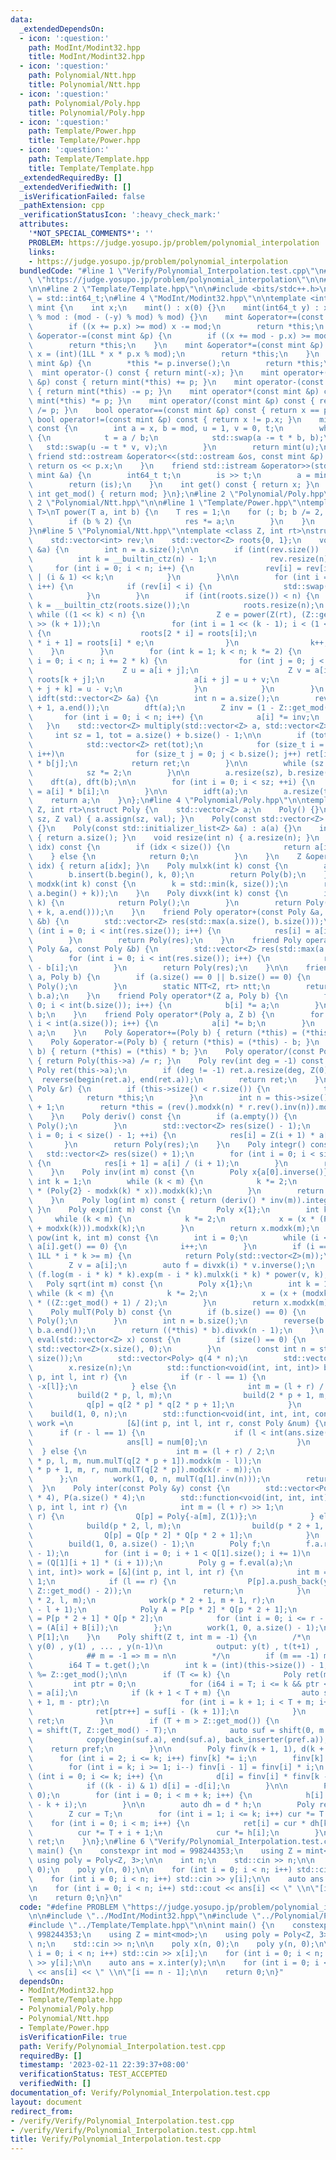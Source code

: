```yaml
---
data:
  _extendedDependsOn:
  - icon: ':question:'
    path: ModInt/Modint32.hpp
    title: ModInt/Modint32.hpp
  - icon: ':question:'
    path: Polynomial/Ntt.hpp
    title: Polynomial/Ntt.hpp
  - icon: ':question:'
    path: Polynomial/Poly.hpp
    title: Polynomial/Poly.hpp
  - icon: ':question:'
    path: Template/Power.hpp
    title: Template/Power.hpp
  - icon: ':question:'
    path: Template/Template.hpp
    title: Template/Template.hpp
  _extendedRequiredBy: []
  _extendedVerifiedWith: []
  _isVerificationFailed: false
  _pathExtension: cpp
  _verificationStatusIcon: ':heavy_check_mark:'
  attributes:
    '*NOT_SPECIAL_COMMENTS*': ''
    PROBLEM: https://judge.yosupo.jp/problem/polynomial_interpolation
    links:
    - https://judge.yosupo.jp/problem/polynomial_interpolation
  bundledCode: "#line 1 \"Verify/Polynomial_Interpolation.test.cpp\"\n#define PROBLEM\
    \ \"https://judge.yosupo.jp/problem/polynomial_interpolation\"\n\n#line 2 \"ModInt/Modint32.hpp\"\
    \n\n#line 2 \"Template/Template.hpp\"\n\n#include <bits/stdc++.h>\n\nusing i64\
    \ = std::int64_t;\n#line 4 \"ModInt/Modint32.hpp\"\n\ntemplate <int mod>\nstruct\
    \ mint {\n    int x;\n    mint() : x(0) {}\n    mint(int64_t y) : x(y >= 0 ? y\
    \ % mod : (mod - (-y) % mod) % mod) {}\n    mint &operator+=(const mint &p) {\n\
    \        if ((x += p.x) >= mod) x -= mod;\n        return *this;\n    }\n    mint\
    \ &operator-=(const mint &p) {\n        if ((x += mod - p.x) >= mod) x -= mod;\n\
    \        return *this;\n    }\n    mint &operator*=(const mint &p) {\n       \
    \ x = (int)(1LL * x * p.x % mod);\n        return *this;\n    }\n    mint &operator/=(const\
    \ mint &p) {\n        *this *= p.inverse();\n        return *this;\n    }\n  \
    \  mint operator-() const { return mint(-x); }\n    mint operator+(const mint\
    \ &p) const { return mint(*this) += p; }\n    mint operator-(const mint &p) const\
    \ { return mint(*this) -= p; }\n    mint operator*(const mint &p) const { return\
    \ mint(*this) *= p; }\n    mint operator/(const mint &p) const { return mint(*this)\
    \ /= p; }\n    bool operator==(const mint &p) const { return x == p.x; }\n   \
    \ bool operator!=(const mint &p) const { return x != p.x; }\n    mint inverse()\
    \ const {\n        int a = x, b = mod, u = 1, v = 0, t;\n        while (b > 0)\
    \ {\n            t = a / b;\n            std::swap(a -= t * b, b);\n         \
    \   std::swap(u -= t * v, v);\n        }\n        return mint(u);\n    }\n   \
    \ friend std::ostream &operator<<(std::ostream &os, const mint &p) {\n       \
    \ return os << p.x;\n    }\n    friend std::istream &operator>>(std::istream &is,\
    \ mint &a) {\n        int64_t t;\n        is >> t;\n        a = mint<mod>(t);\n\
    \        return (is);\n    }\n    int get() const { return x; }\n    static constexpr\
    \ int get_mod() { return mod; }\n};\n#line 2 \"Polynomial/Poly.hpp\"\n\n#line\
    \ 2 \"Polynomial/Ntt.hpp\"\n\n#line 1 \"Template/Power.hpp\"\ntemplate <class\
    \ T>\nT power(T a, int b) {\n    T res = 1;\n    for (; b; b /= 2, a *= a) {\n\
    \        if (b % 2) {\n            res *= a;\n        }\n    }\n    return res;\n\
    }\n#line 5 \"Polynomial/Ntt.hpp\"\ntemplate <class Z, int rt>\nstruct NTT {\n\
    \    std::vector<int> rev;\n    std::vector<Z> roots{0, 1};\n    void dft(std::vector<Z>\
    \ &a) {\n        int n = a.size();\n\n        if (int(rev.size()) != n) {\n  \
    \          int k = __builtin_ctz(n) - 1;\n            rev.resize(n);\n       \
    \     for (int i = 0; i < n; i++) {\n                rev[i] = rev[i >> 1] >> 1\
    \ | (i & 1) << k;\n            }\n        }\n\n        for (int i = 0; i < n;\
    \ i++) {\n            if (rev[i] < i) {\n                std::swap(a[i], a[rev[i]]);\n\
    \            }\n        }\n        if (int(roots.size()) < n) {\n            int\
    \ k = __builtin_ctz(roots.size());\n            roots.resize(n);\n           \
    \ while ((1 << k) < n) {\n                Z e = power(Z(rt), (Z::get_mod() - 1)\
    \ >> (k + 1));\n                for (int i = 1 << (k - 1); i < (1 << k); i++)\
    \ {\n                    roots[2 * i] = roots[i];\n                    roots[2\
    \ * i + 1] = roots[i] * e;\n                }\n                k++;\n        \
    \    }\n        }\n        for (int k = 1; k < n; k *= 2) {\n            for (int\
    \ i = 0; i < n; i += 2 * k) {\n                for (int j = 0; j < k; j++) {\n\
    \                    Z u = a[i + j];\n                    Z v = a[i + j + k] *\
    \ roots[k + j];\n                    a[i + j] = u + v;\n                    a[i\
    \ + j + k] = u - v;\n                }\n            }\n        }\n    }\n    void\
    \ idft(std::vector<Z> &a) {\n        int n = a.size();\n        reverse(a.begin()\
    \ + 1, a.end());\n        dft(a);\n        Z inv = (1 - Z::get_mod()) / n;\n \
    \       for (int i = 0; i < n; i++) {\n            a[i] *= inv;\n        }\n \
    \   }\n    std::vector<Z> multiply(std::vector<Z> a, std::vector<Z> b) {\n   \
    \     int sz = 1, tot = a.size() + b.size() - 1;\n\n        if (tot <= 20) {\n\
    \            std::vector<Z> ret(tot);\n            for (size_t i = 0; i < a.size();\
    \ i++)\n                for (size_t j = 0; j < b.size(); j++) ret[i + j] += a[i]\
    \ * b[j];\n            return ret;\n        }\n\n        while (sz < tot) {\n\
    \            sz *= 2;\n        }\n\n        a.resize(sz), b.resize(sz);\n    \
    \    dft(a), dft(b);\n\n        for (int i = 0; i < sz; ++i) {\n            a[i]\
    \ = a[i] * b[i];\n        }\n\n        idft(a);\n        a.resize(tot);\n    \
    \    return a;\n    }\n};\n#line 4 \"Polynomial/Poly.hpp\"\n\ntemplate <class\
    \ Z, int rt>\nstruct Poly {\n    std::vector<Z> a;\n    Poly() {}\n    Poly(int\
    \ sz, Z val) { a.assign(sz, val); }\n    Poly(const std::vector<Z> &a) : a(a)\
    \ {}\n    Poly(const std::initializer_list<Z> &a) : a(a) {}\n    int size() const\
    \ { return a.size(); }\n    void resize(int n) { a.resize(n); }\n    Z operator[](int\
    \ idx) const {\n        if (idx < size()) {\n            return a[idx];\n    \
    \    } else {\n            return 0;\n        }\n    }\n    Z &operator[](int\
    \ idx) { return a[idx]; }\n    Poly mulxk(int k) const {\n        auto b = a;\n\
    \        b.insert(b.begin(), k, 0);\n        return Poly(b);\n    }\n    Poly\
    \ modxk(int k) const {\n        k = std::min(k, size());\n        return Poly(std::vector<Z>(a.begin(),\
    \ a.begin() + k));\n    }\n    Poly divxk(int k) const {\n        if (size() <=\
    \ k) {\n            return Poly();\n        }\n        return Poly(std::vector<Z>(a.begin()\
    \ + k, a.end()));\n    }\n    friend Poly operator+(const Poly &a, const Poly\
    \ &b) {\n        std::vector<Z> res(std::max(a.size(), b.size()));\n        for\
    \ (int i = 0; i < int(res.size()); i++) {\n            res[i] = a[i] + b[i];\n\
    \        }\n        return Poly(res);\n    }\n    friend Poly operator-(const\
    \ Poly &a, const Poly &b) {\n        std::vector<Z> res(std::max(a.size(), b.size()));\n\
    \        for (int i = 0; i < int(res.size()); i++) {\n            res[i] = a[i]\
    \ - b[i];\n        }\n        return Poly(res);\n    }\n\n    friend Poly operator*(Poly\
    \ a, Poly b) {\n        if (a.size() == 0 || b.size() == 0) {\n            return\
    \ Poly();\n        }\n        static NTT<Z, rt> ntt;\n        return ntt.multiply(a.a,\
    \ b.a);\n    }\n    friend Poly operator*(Z a, Poly b) {\n        for (int i =\
    \ 0; i < int(b.size()); i++) {\n            b[i] *= a;\n        }\n        return\
    \ b;\n    }\n    friend Poly operator*(Poly a, Z b) {\n        for (int i = 0;\
    \ i < int(a.size()); i++) {\n            a[i] *= b;\n        }\n        return\
    \ a;\n    }\n    Poly &operator+=(Poly b) { return (*this) = (*this) + b; }\n\
    \    Poly &operator-=(Poly b) { return (*this) = (*this) - b; }\n    Poly &operator*=(Poly\
    \ b) { return (*this) = (*this) * b; }\n    Poly operator/(const Poly &r) const\
    \ { return Poly(this->a) /= r; }\n    Poly rev(int deg = -1) const {\n       \
    \ Poly ret(this->a);\n        if (deg != -1) ret.a.resize(deg, Z(0));\n      \
    \  reverse(begin(ret.a), end(ret.a));\n        return ret;\n    }\n    Poly &operator/=(const\
    \ Poly &r) {\n        if (this->size() < r.size()) {\n            this->a.clear();\n\
    \            return *this;\n        }\n        int n = this->size() - r.size()\
    \ + 1;\n        return *this = (rev().modxk(n) * r.rev().inv(n)).modxk(n).rev(n);\n\
    \    }\n    Poly deriv() const {\n        if (a.empty()) {\n            return\
    \ Poly();\n        }\n        std::vector<Z> res(size() - 1);\n        for (int\
    \ i = 0; i < size() - 1; ++i) {\n            res[i] = Z(i + 1) * a[i + 1];\n \
    \       }\n        return Poly(res);\n    }\n    Poly integr() const {\n     \
    \   std::vector<Z> res(size() + 1);\n        for (int i = 0; i < size(); ++i)\
    \ {\n            res[i + 1] = a[i] / (i + 1);\n        }\n        return Poly(res);\n\
    \    }\n    Poly inv(int m) const {\n        Poly x{a[0].inverse()};\n       \
    \ int k = 1;\n        while (k < m) {\n            k *= 2;\n            x = (x\
    \ * (Poly{2} - modxk(k) * x)).modxk(k);\n        }\n        return x.modxk(m);\n\
    \    }\n    Poly log(int m) const { return (deriv() * inv(m)).integr().modxk(m);\
    \ }\n    Poly exp(int m) const {\n        Poly x{1};\n        int k = 1;\n   \
    \     while (k < m) {\n            k *= 2;\n            x = (x * (Poly{1} - x.log(k)\
    \ + modxk(k))).modxk(k);\n        }\n        return x.modxk(m);\n    }\n    Poly\
    \ pow(int k, int m) const {\n        int i = 0;\n        while (i < size() &&\
    \ a[i].get() == 0) {\n            i++;\n        }\n        if (i == size() ||\
    \ 1LL * i * k >= m) {\n            return Poly(std::vector<Z>(m));\n        }\n\
    \        Z v = a[i];\n        auto f = divxk(i) * v.inverse();\n        return\
    \ (f.log(m - i * k) * k).exp(m - i * k).mulxk(i * k) * power(v, k);\n    }\n \
    \   Poly sqrt(int m) const {\n        Poly x{1};\n        int k = 1;\n       \
    \ while (k < m) {\n            k *= 2;\n            x = (x + (modxk(k) * x.inv(k)).modxk(k))\
    \ * ((Z::get_mod() + 1) / 2);\n        }\n        return x.modxk(m);\n    }\n\
    \    Poly mulT(Poly b) const {\n        if (b.size() == 0) {\n            return\
    \ Poly();\n        }\n        int n = b.size();\n        reverse(b.a.begin(),\
    \ b.a.end());\n        return ((*this) * b).divxk(n - 1);\n    }\n    std::vector<Z>\
    \ eval(std::vector<Z> x) const {\n        if (size() == 0) {\n            return\
    \ std::vector<Z>(x.size(), 0);\n        }\n        const int n = std::max(int(x.size()),\
    \ size());\n        std::vector<Poly> q(4 * n);\n        std::vector<Z> ans(x.size());\n\
    \        x.resize(n);\n        std::function<void(int, int, int)> build = [&](int\
    \ p, int l, int r) {\n            if (r - l == 1) {\n                q[p] = Poly{1,\
    \ -x[l]};\n            } else {\n                int m = (l + r) / 2;\n      \
    \          build(2 * p, l, m);\n                build(2 * p + 1, m, r);\n    \
    \            q[p] = q[2 * p] * q[2 * p + 1];\n            }\n        };\n    \
    \    build(1, 0, n);\n        std::function<void(int, int, int, const Poly &)>\
    \ work =\n            [&](int p, int l, int r, const Poly &num) {\n          \
    \      if (r - l == 1) {\n                    if (l < int(ans.size())) {\n   \
    \                     ans[l] = num[0];\n                    }\n              \
    \  } else {\n                    int m = (l + r) / 2;\n                    work(2\
    \ * p, l, m, num.mulT(q[2 * p + 1]).modxk(m - l));\n                    work(2\
    \ * p + 1, m, r, num.mulT(q[2 * p]).modxk(r - m));\n                }\n      \
    \      };\n        work(1, 0, n, mulT(q[1].inv(n)));\n        return ans;\n  \
    \  }\n    Poly inter(const Poly &y) const {\n        std::vector<Poly> Q(a.size()\
    \ * 4), P(a.size() * 4);\n        std::function<void(int, int, int)> build = [&](int\
    \ p, int l, int r) {\n            int m = (l + r) >> 1;\n            if (l ==\
    \ r) {\n                Q[p] = Poly{-a[m], Z(1)};\n            } else {\n    \
    \            build(p * 2, l, m);\n                build(p * 2 + 1, m + 1, r);\n\
    \                Q[p] = Q[p * 2] * Q[p * 2 + 1];\n            }\n        };\n\
    \        build(1, 0, a.size() - 1);\n        Poly f;\n        f.a.resize((int)(Q[1].size())\
    \ - 1);\n        for (int i = 0; i + 1 < Q[1].size(); i += 1)\n            f[i]\
    \ = (Q[1][i + 1] * (i + 1));\n        Poly g = f.eval(a);\n        std::function<void(int,\
    \ int, int)> work = [&](int p, int l, int r) {\n            int m = (l + r) >>\
    \ 1;\n            if (l == r) {\n                P[p].a.push_back(y[m] * power(g[m],\
    \ Z::get_mod() - 2));\n                return;\n            }\n            work(p\
    \ * 2, l, m);\n            work(p * 2 + 1, m + 1, r);\n            P[p].a.resize(r\
    \ - l + 1);\n            Poly A = P[p * 2] * Q[p * 2 + 1];\n            Poly B\
    \ = P[p * 2 + 1] * Q[p * 2];\n            for (int i = 0; i <= r - l; i++) P[p][i]\
    \ = (A[i] + B[i]);\n        };\n        work(1, 0, a.size() - 1);\n        return\
    \ P[1];\n    }\n    Poly shift(Z t, int m = -1) {\n        /*\n            input:\
    \ y(0) , y(1) , ... , y(n-1)\n            output: y(t) , t(t+1) , ... ,y (t+m-1)\n\
    \            ## m = -1 => m = n\n        */\n        if (m == -1) m = this->size();\n\
    \        i64 T = t.get();\n        int k = (int)(this->size()) - 1;\n        T\
    \ %= Z::get_mod();\n\n        if (T <= k) {\n            Poly ret(m, 0);\n   \
    \         int ptr = 0;\n            for (i64 i = T; i <= k && ptr < m; i++) ret[ptr++]\
    \ = a[i];\n            if (k + 1 < T + m) {\n                auto suf = shift(k\
    \ + 1, m - ptr);\n                for (int i = k + 1; i < T + m; i++)\n      \
    \              ret[ptr++] = suf[i - (k + 1)];\n            }\n            return\
    \ ret;\n        }\n        if (T + m > Z::get_mod()) {\n            auto pref\
    \ = shift(T, Z::get_mod() - T);\n            auto suf = shift(0, m - pref.size());\n\
    \            copy(begin(suf.a), end(suf.a), back_inserter(pref.a));\n        \
    \    return pref;\n        }\n\n        Poly finv(k + 1, 1), d(k + 1, 0);\n  \
    \      for (int i = 2; i <= k; i++) finv[k] *= i;\n        finv[k] = Z(1) / finv[k];\n\
    \        for (int i = k; i >= 1; i--) finv[i - 1] = finv[i] * i;\n        for\
    \ (int i = 0; i <= k; i++) {\n            d[i] = finv[i] * finv[k - i] * a[i];\n\
    \            if ((k - i) & 1) d[i] = -d[i];\n        }\n\n        Poly h(m + k,\
    \ 0);\n        for (int i = 0; i < m + k; i++) {\n            h[i] = Z(1) / (T\
    \ - k + i);\n        }\n\n        auto dh = d * h;\n        Poly ret(m, 0);\n\
    \        Z cur = T;\n        for (int i = 1; i <= k; i++) cur *= T - i;\n    \
    \    for (int i = 0; i < m; i++) {\n            ret[i] = cur * dh[k + i];\n  \
    \          cur *= T + i + 1;\n            cur *= h[i];\n        }\n        return\
    \ ret;\n    }\n};\n#line 6 \"Verify/Polynomial_Interpolation.test.cpp\"\n\nint\
    \ main() {\n    constexpr int mod = 998244353;\n    using Z = mint<mod>;\n   \
    \ using poly = Poly<Z, 3>;\n\n    int n;\n    std::cin >> n;\n\n    poly x(n,\
    \ 0);\n    poly y(n, 0);\n\n    for (int i = 0; i < n; i++) std::cin >> x[i];\n\
    \    for (int i = 0; i < n; i++) std::cin >> y[i];\n\n    auto ans = x.inter(y);\n\
    \n    for (int i = 0; i < n; i++) std::cout << ans[i] << \" \\n\"[i == n - 1];\n\
    \n    return 0;\n}\n"
  code: "#define PROBLEM \"https://judge.yosupo.jp/problem/polynomial_interpolation\"\
    \n\n#include \"../ModInt/Modint32.hpp\"\n#include \"../Polynomial/Poly.hpp\"\n\
    #include \"../Template/Template.hpp\"\n\nint main() {\n    constexpr int mod =\
    \ 998244353;\n    using Z = mint<mod>;\n    using poly = Poly<Z, 3>;\n\n    int\
    \ n;\n    std::cin >> n;\n\n    poly x(n, 0);\n    poly y(n, 0);\n\n    for (int\
    \ i = 0; i < n; i++) std::cin >> x[i];\n    for (int i = 0; i < n; i++) std::cin\
    \ >> y[i];\n\n    auto ans = x.inter(y);\n\n    for (int i = 0; i < n; i++) std::cout\
    \ << ans[i] << \" \\n\"[i == n - 1];\n\n    return 0;\n}"
  dependsOn:
  - ModInt/Modint32.hpp
  - Template/Template.hpp
  - Polynomial/Poly.hpp
  - Polynomial/Ntt.hpp
  - Template/Power.hpp
  isVerificationFile: true
  path: Verify/Polynomial_Interpolation.test.cpp
  requiredBy: []
  timestamp: '2023-02-11 22:39:37+08:00'
  verificationStatus: TEST_ACCEPTED
  verifiedWith: []
documentation_of: Verify/Polynomial_Interpolation.test.cpp
layout: document
redirect_from:
- /verify/Verify/Polynomial_Interpolation.test.cpp
- /verify/Verify/Polynomial_Interpolation.test.cpp.html
title: Verify/Polynomial_Interpolation.test.cpp
---
```


